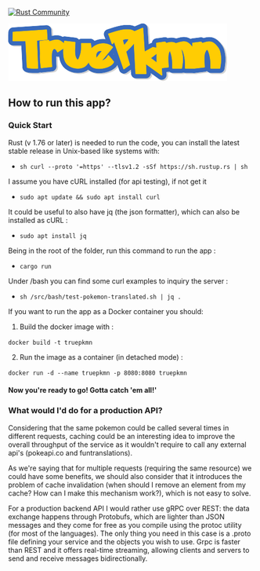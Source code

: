 [![Rust Community](https://img.shields.io/badge/Rust_Community%20-Join_us-brightgreen?style=plastic&logo=rust)](https://www.rust-lang.org/community)

![image info](truepkmn.png)


## How to run this app?

### Quick Start
Rust (v 1.76 or later) is needed to run the code, you can install the latest stable release  in Unix-based like systems with:

* ``` sh curl --proto '=https' --tlsv1.2 -sSf https://sh.rustup.rs | sh ```

I assume you have cURL installed (for api testing), if not get it 

* ``` sudo apt update && sudo apt install curl ```

It could be useful to also have jq (the json formatter), which can also be installed as cURL : 

* ``` sudo apt install jq ```

Being in the root of the folder, run this command to run the app :

* ``` cargo run  ```

Under /bash you can find some curl examples to inquiry the server : 


* ``` sh /src/bash/test-pokemon-translated.sh | jq .  ```



If you want to run the app as a Docker container you should:

1.  Build the docker image with : 

 ``` docker build -t truepkmn  ```

2.  Run the image as a container (in detached mode) :

``` docker run -d --name truepkmn -p 8080:8080 truepkmn ```

#### Now you're ready to go! Gotta catch 'em all!'


### What would I'd do for a production API?

Considering that the same pokemon could be called several times in different
requests, caching could be an interesting idea to improve the overall throughput 
of the service as it wouldn't require to call any external api's (pokeapi.co and funtranslations).

As we're saying that for multiple requests (requiring the same resource) we could have some benefits,
we should also consider that it introduces the problem of cache invalidation (when should I remove
an element from my cache? How can I make this mechanism work?), which is not easy to solve.

For a production backend API I would rather use gRPC over REST: the data exchange happens
through Protobufs, which are lighter than JSON messages and they come for free as you
compile using the protoc utility (for most of the languages).
The only thing you need in this case is a .proto file defining your service and the objects you wish to use.
Grpc is faster than REST and it offers real-time streaming, allowing clients and servers to send and receive messages
bidirectionally.
